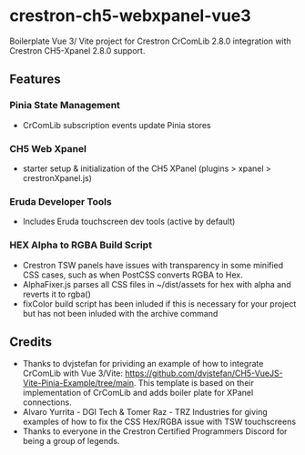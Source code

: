 # crestron-ch5-webxpanel-vue3
Boilerplate Vue 3/ Vite project for Crestron CrComLib 2.8.0 integration with Crestron CH5-Xpanel 2.8.0 support.

## Features
### Pinia State Management
* CrComLib subscription events update Pinia stores

### CH5 Web Xpanel
* starter setup & initialization of the CH5 XPanel (plugins > xpanel > crestronXpanel.js)

### Eruda Developer Tools
* Includes Eruda touchscreen dev tools (active by default)

### HEX Alpha to RGBA Build Script
* Crestron TSW panels have issues with transparency in some minified CSS cases, such as when PostCSS converts RGBA to Hex.
* AlphaFixer.js parses all CSS files in ~/dist/assets for hex with alpha and reverts it to rgba()
* fixColor build script has been inluded if this is necessary for your project but has not been inluded with the archive command

## Credits
* Thanks to dvjstefan for prividing an example of how to integrate CrComLib with Vue 3/Vite:
https://github.com/dvjstefan/CH5-VueJS-Vite-Pinia-Example/tree/main. This template is based on their implementation of CrComLib and adds boiler plate for XPanel connections.
* Alvaro Yurrita - DGI Tech & Tomer Raz - TRZ Industries for giving examples of how to fix the CSS Hex/RGBA issue with TSW touchscreens
* Thanks to everyone in the Crestron Certified Programmers Discord for being a group of legends.
